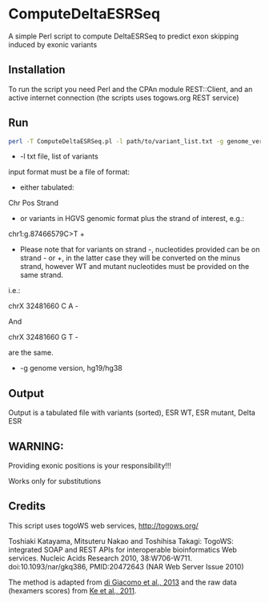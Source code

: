 # ComputeDeltaESRSeq

A simple Perl script to compute DeltaESRSeq to predict exon skipping induced by exonic variants

## Installation

To run the script you need Perl and the CPAn module REST::Client, and an active internet connection (the scripts uses togows.org REST service)

## Run

```bash
perl -T ComputeDeltaESRSeq.pl -l path/to/variant_list.txt -g genome_version
```

* -l txt file, list of variants

input format must be a file of format:

*	either tabulated:

Chr	Pos	Strand

*	or variants in HGVS genomic format plus the strand of interest, e.g.:

chr1:g.87466579C>T	+

*	Please note that for variants on strand -, nucleotides provided can be on strand - or +, in the latter case they will be converted on the minus strand, however WT and mutant nucleotides must be provided on the same strand.

i.e.:

chrX    32481660        C       A	-

And

chrX    32481660        G       T	-

are the same.

* -g genome version, hg19/hg38

## Output

Output is a tabulated file with variants (sorted), ESR WT, ESR mutant, Delta ESR

## WARNING:

Providing exonic positions is your responsibility!!!

Works only for substitutions

## Credits

This script uses togoWS web services, http://togows.org/

Toshiaki Katayama, Mitsuteru Nakao and Toshihisa Takagi: TogoWS: integrated SOAP and REST APIs for interoperable bioinformatics Web services. Nucleic Acids Research 2010, 38:W706-W711. doi:10.1093/nar/gkq386, PMID:20472643 (NAR Web Server Issue 2010)

The method is adapted from [di Giacomo et al., 2013](https://www.ncbi.nlm.nih.gov/pubmed/23983145) and the raw data (hexamers scores) from [Ke et al., 2011](https://www.ncbi.nlm.nih.gov/pubmed/21659425).